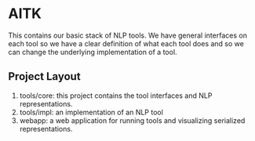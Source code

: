 # AITK

This contains our basic stack of NLP tools.  We have general interfaces on each
tool so we have a clear definition of what each tool does and so we can change
the underlying implementation of a tool.

## Project Layout

1.  tools/core: this project contains the tool interfaces and NLP representations.
2.  tools/impl: an implementation of an NLP tool
3.  webapp: a web application for running tools and visualizing serialized
    representations.
